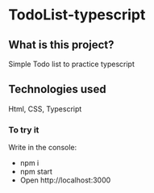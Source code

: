# TodoList-typescript

## What is this project?

Simple Todo list to practice typescript

## Technologies used

Html, CSS, Typescript

### To try it

Write in the console:
- npm i
- npm start
- Open http://localhost:3000
